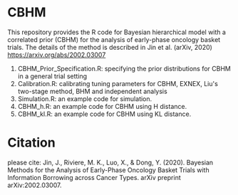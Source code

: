 # CBHM
This repository provides the R code for Bayesian hierarchical model with a correlated prior (CBHM) for the analysis of early-phase oncology basket trials. The details of the method is described in Jin et al. (arXiv, 2020) https://arxiv.org/abs/2002.03007


1. CBHM_Prior_Specification.R:   specifying the prior distributions for CBHM in a general trial setting
2. Calibration.R:                calibrating tuning parameters for CBHM, EXNEX, Liu's two-stage method, BHM and independent analysis
3. Simulation.R:                 an example code for simulation.
4. CBHM_h.R:                     an example code for CBHM using H distance.
5. CBHM_kl.R:                    an example code for CBHM using KL distance.


# Citation
please cite:
Jin, J., Riviere, M. K., Luo, X., & Dong, Y. (2020). Bayesian Methods for the Analysis of Early-Phase Oncology Basket Trials with Information Borrowing across Cancer Types. arXiv preprint arXiv:2002.03007.

